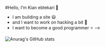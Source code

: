 #Hello, I’m Kian ebtekari 👋
  - I am building a site :smiley:
  - and I want to work on hacking a bit :balloon:
  - I want to become a good programmer :star:
-->

![Anurag's GitHub stats](https://github-readme-stats.vercel.app/api?username=KianEbtekari0&show_icons=true&theme=tokyonight)




